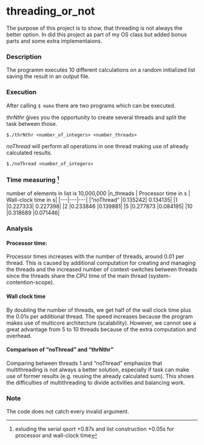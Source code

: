 # threading_or_not
The purpose of this project is to show, that threading is not always the better option.
In did this project as part of my OS class but added bonus parts and some extra implementaions. 

### Description
The programm executes 10 different calculations on a random initialized list saving the result in an output file.

### Execution
After calling `$ make` there are two programs which can be executed.

*thrNthr* ǵives you the opportunity to create several threads and split the task between those.

`$./thrNthr <number_of_integers> <number_threads>`

*noThread* will perform all operations in one thread making use of already calculated results.

`$./noThread <number_of_integers>`

### Time measuring [^1]
number of elements in list is 10,000,000
|n_threads | Processor time in s | Wall-clock time in s|
|---|---|---|
|“noThread” |0.135242| 0.134135|
|1 |0.227333| 0.227398|
|2 |0.233846 |0.139881|
|5 |0.277873 |0.084195|
|10 |0.318689 |0.071446|

[^1]:exluding the serial qsort +0.87s and list construction
+0.05s for processor and wall-clock time

### Analysis
#### Processor time:
Processor times increases with the number of threads, around 0.01 per thread. This is
caused by additional computation for creating and managing the threads and the increased
number of context-switches between threads since the threads share the CPU time of the
main thread (system-contention-scope).
#### Wall clock time
By doubling the number of threads, we get half of the wall clock time plus the 0.01s per
additional thread. The speed increases because the program makes use of multicore
architecture (scalability). However, we cannot see a great advantage from 5 to 10 threads
because of the extra computation and overhead.
#### Comparison of “noThread” and “thrNthr”
Comparing between threads 1 and “noThread” emphasize that multithreading is not always a
better solution, especially if task can make use of former results (e.g. reusing the already
calculated sum). This shows the difficulties of multithreading to divide activities and balancing work.

### Note
The code does not catch every invalid argument.
